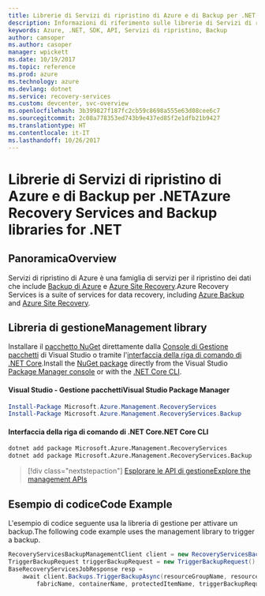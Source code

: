 ```yaml
---
title: Librerie di Servizi di ripristino di Azure e di Backup per .NET
description: Informazioni di riferimento sulle librerie di Servizi di ripristino di Azure e di Backup per .NET
keywords: Azure, .NET, SDK, API, Servizi di ripristino, Backup
author: camsoper
ms.author: casoper
manager: wpickett
ms.date: 10/19/2017
ms.topic: reference
ms.prod: azure
ms.technology: azure
ms.devlang: dotnet
ms.service: recovery-services
ms.custom: devcenter, svc-overview
ms.openlocfilehash: 3b399827f187fc2cb59c8698a555e63d08cee6c7
ms.sourcegitcommit: 2c08a778353ed743b9e437ed85f2e1dfb21b9427
ms.translationtype: HT
ms.contentlocale: it-IT
ms.lasthandoff: 10/26/2017
---
```

# <a name="azure-recovery-services-and-backup-libraries-for-net"></a><span data-ttu-id="778d2-104">Librerie di Servizi di ripristino di Azure e di Backup per .NET</span><span class="sxs-lookup"><span data-stu-id="778d2-104">Azure Recovery Services and Backup libraries for .NET</span></span>

## <a name="overview"></a><span data-ttu-id="778d2-105">Panoramica</span><span class="sxs-lookup"><span data-stu-id="778d2-105">Overview</span></span>

<span data-ttu-id="778d2-106">Servizi di ripristino di Azure è una famiglia di servizi per il ripristino dei dati che include [Backup di Azure](/azure/backup/) e [Azure Site Recovery](/azure/site-recovery/).</span><span class="sxs-lookup"><span data-stu-id="778d2-106">Azure Recovery Services is a suite of services for data recovery, including [Azure Backup](/azure/backup/) and [Azure Site Recovery](/azure/site-recovery/).</span></span>

## <a name="management-library"></a><span data-ttu-id="778d2-107">Libreria di gestione</span><span class="sxs-lookup"><span data-stu-id="778d2-107">Management library</span></span>

<span data-ttu-id="778d2-108">Installare il [pacchetto NuGet](https://www.nuget.org/packages/Microsoft.Azure.Management.RecoveryServices) direttamente dalla [Console di Gestione pacchetti][PackageManager] di Visual Studio o tramite l'[interfaccia della riga di comando di .NET Core][DotNetCLI].</span><span class="sxs-lookup"><span data-stu-id="778d2-108">Install the [NuGet package](https://www.nuget.org/packages/Microsoft.Azure.Management.RecoveryServices) directly from the Visual Studio [Package Manager console][PackageManager] or with the [.NET Core CLI][DotNetCLI].</span></span>

#### <a name="visual-studio-package-manager"></a><span data-ttu-id="778d2-109">Visual Studio - Gestione pacchetti</span><span class="sxs-lookup"><span data-stu-id="778d2-109">Visual Studio Package Manager</span></span>

```powershell
Install-Package Microsoft.Azure.Management.RecoveryServices
Install-Package Microsoft.Azure.Management.RecoveryServices.Backup
```

#### <a name="net-core-cli"></a><span data-ttu-id="778d2-110">Interfaccia della riga di comando di .NET Core</span><span class="sxs-lookup"><span data-stu-id="778d2-110">.NET Core CLI</span></span>

```bash
dotnet add package Microsoft.Azure.Management.RecoveryServices
dotnet add package Microsoft.Azure.Management.RecoveryServices.Backup
```

> [!div class="nextstepaction"]
> [<span data-ttu-id="778d2-111">Esplorare le API di gestione</span><span class="sxs-lookup"><span data-stu-id="778d2-111">Explore the management APIs</span></span>](/dotnet/api/overview/azure/recoveryservices/management)


## <a name="code-example"></a><span data-ttu-id="778d2-112">Esempio di codice</span><span class="sxs-lookup"><span data-stu-id="778d2-112">Code Example</span></span>

<span data-ttu-id="778d2-113">L'esempio di codice seguente usa la libreria di gestione per attivare un backup.</span><span class="sxs-lookup"><span data-stu-id="778d2-113">The following code example uses the management library to trigger a backup.</span></span>

```csharp
RecoveryServicesBackupManagementClient client = new RecoveryServicesBackupManagementClient(credentials);
TriggerBackupRequest triggerBackupRequest = new TriggerBackupRequest();
BaseRecoveryServicesJobResponse resp =
    await client.Backups.TriggerBackupAsync(resourceGroupName, resourceName, null,
        fabricName, containerName, protectedItemName, triggerBackupRequest);
```

[PackageManager]: https://docs.microsoft.com/nuget/tools/package-manager-console
[DotNetCLI]: https://docs.microsoft.com/dotnet/core/tools/dotnet-add-package
